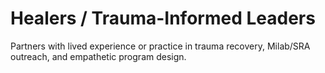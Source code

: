 # Healers / Trauma-Informed Leaders

Partners with lived experience or practice in trauma recovery, Milab/SRA outreach, and empathetic program design.
